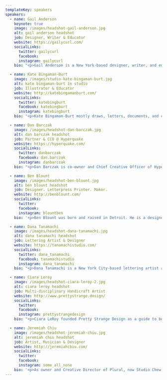 ```yaml
---
templateKey: speakers
speakers:
  - name: Gail Anderson
    keynote: true
    image: /images/headshot-gail-anderson.jpg
    alt: gail anderson headshot
    job: Designer, Writer & Educator
    website: https://gailycurl.com/
    socialLinks:
      twitter: gailycurl
      facebook:
      instagram: gailycurl
    bio: "<p>Gail Anderson is a New York-based designer, writer, and educator. She is a partner, with Joe Newton, at Anderson Newton Design. From 1987 to early 2002, she worked at Rolling Stone magazine, serving as designer, deputy art director, and finally, as the magazine's senior art director.From 2002 through 2010, she served as Creative Director of Design at SpotCo, a New York City advertising agency that creates artwork for Broadway and institutional theater.</p><p>She is the recipient of the Cooper Hewitt National Design Award for Lifetime Achievement and is an AIGA Medalist. Anderson is co-author of 15 books on design, typography, and illustration with Steven Heller, and her work is in the collections of the Library of Congress and the Milton Glaser Design Archives at the School of Visual Arts.</p>"

  - name: Kate Bingaman-Burt
    image: /images/studio-kate-bingaman-burt.jpg
    alt: kate bingaman-burt in studio
    job: Illustrator & Educator
    website: http://katebingamanburt.com/
    socialLinks:
      twitter: katebingburt
      facebook: katebingburt
      instagram: katebingburt
    bio: "<p>Kate Bingaman-Burt mostly draws, letters, documents, and collects, but she also does a lot of other things that involve energy, conversation, and exchange. She is a Professor of Graphic Design at Portland State University and makes illustrations for all sorts of clients all around the world. Past clients include Pinterest, Airbnb, Hillary for America, Google, IDEO, Etsy, The New York Times, Creative Mornings, Museum of Modern Art, and Girl Scouts of America.</p><p>Her roles as commercial illustrator, full-time educator, and project-based artist overlap to inform an intricate creative work flow. Kate's studio is located in Outlet, her project space in Portland, Oregon. She owns Outlet, which hosts workshops, pop-up events and a community risograph print studio and zine library. She also sits on the board of Design Portland and has been scheming with them since 2012.</p>"

  - name: Dan Barczak
    image: /images/headshot-dan-barczak.jpg
    alt: dan barczak headshot
    job: Partner & CCO @ Hyperquake
    website: https://hyperquake.com/
    socialLinks:
      twitter: danbarczak
      facebook: dan.barczak
      instagram: danbarczak
    bio: "<p>Dan Barczak is co-owner and Chief Creative Officer of Hyperquake in Cincinnati, where he spends most of his time relentlessly pursuing ways to evolve and grow businesses on a human level, and help visionary leaders in the midst of a shift – whether they're a startup or a global giant. He's been obsessed with what a brand is and the impact it can have on people since he was a kid, and has been building them for the last 20 years, guided by the notion that the truth rises above everything. He's a lifelong designer, loyal husband to his high school sweetheart, father of two amazing boys, and lives in Northern Kentucky where he grew up.</p><p>Above all, Dan believes in making an honest living, and adding value to the world we get to be a part of.</p>"

  - name: Ben Blount
    image: /images/headshot-ben-blount.jpg
    alt: ben blount headshot
    job: Designer. Letterpress Printer. Maker.
    website: http://benblount.com/
    socialLinks:
      twitter:
      facebook:
      instagram: blountben
    bio: '<p>Ben Blount was born and raised in Detroit. He is a designer and letterpress printer who loves books, type, and putting ink on paper. His work often explores questions of race, identity, and the stories we tell ourselves about living in America. Ben is a believer in the power of the printed word and has traveled throughout the US teaching and speaking about design, letterpress, and making things that matter. Ben learned a lot about design at Washington University in St. Louis, a lot about printing at Columbia College Chicago, and filled in the gaps with mentors and lots of practice.</p><p>He currently prints out of his storefront studio in Evanston, IL.</p>'

  - name: Dana Tanamachi
    image: /images/headshot-dana-tanamachi.jpg
    alt: dana tanamachi headshot
    job: Lettering Artist & Designer
    website: https://tanamachistudio.com/
    socialLinks:
      twitter: dana_tanamachi
      facebook: tanamachistudio
      instagram: dana_tanamachi
    bio: "<p>Dana Tanamachi is a New York City-based lettering artist and designer who enjoys living a quiet life and working with her hands. In 2009, an impromptu chalk installation for a Brooklyn housewarming party landed Dana her first commission for Google and set the popular chalk-lettering trend—and her career—in motion. After working under design icon Louise Fili, she opened Tanamachi Studio, a boutique design studio specializing in custom typography and illustration for editorial, lifestyle, food, and fashion brands.</p><p>She has been commissioned globally by clients such as Target, Nike, USPS, Penguin Books, Ralph Lauren, Instagram, and West Elm. Named a Young Gun (YG9) by the Art Director's Club in 2011 and a Young Creative to Watch by HOW Magazine, she has had the distinct honor of creating custom cover art for O, HOW, and TIME Magazines.</p>"

  - name: Ciara Leroy
    image: /images/headshot-ciara-leroy-2.jpg
    alt: ciara leroy headshot
    job: Multi-disciplinary Handicraft Artist
    website: http://www.prettystrange.design/
    socialLinks:
      twitter:
      facebook:
      instagram: prettystrangedesign
    bio: "<p>Ciara LeRoy founded Pretty Strange Design as a guide to beautiful things and beautiful stories. Her talents include lettering, embroidery, fashion design, illustration, calligraphy. She helps people create things that are stunning, but also, just a little peculiar. Pretty Strange is based in the philosophy of creating art that is within reach, and uniting imagination with the everyday.</p><p>&ldquo;Every once in a while, you stumble across something so offbeat, it's beautiful. I was once told &lsquo;pretty&rsquo; and &lsquo;strange&rsquo; was the best way to describe me, and it's also the best summation of the things I create. Whimsical, odd, and a little perplexing, but also detailed, refined and elegant.&rdquo;</p>"

  - name: Jeremiah Chiu
    image: /images/headshot-jeremiah-chiu.jpg
    alt: jeremiah chiu headshot
    job: Artist, Musician & Designer
    website: http://jeremiahchiu.com/
    socialLinks:
      twitter:
      facebook:
      instagram: some_all_none
    bio: '<p>As owner and Creative Director of Plural, now Studio Chew, Jeremiah Chiu has spent the last 10 years consulting and creating award-winning brand strategies and identity systems for cultural institutions and major corporations alike. Clients include Google, Steelcase, the Art Institute of Chicago, University of Chicago, Museum of Contemporary Art Los Angeles, McDonalds, VSA Partners, and more.</p><p>Additionally, Jeremiah continues an active career as an artist and musician.</p>'
---
```

